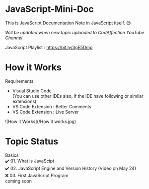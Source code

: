 # JavaScript-Mini-Doc

This is JavaScript Documentation Note in JavaScript itself. :blush:

*Will be updated when new topic uploaded to CodAffection YouTube Channel*

JavaScript Playlist : https://bit.ly/3gE5Dmp

# How it Works

Requirements
* Visual Studio Code  
(You can use other IDEs also, if the IDE have following or similar extensions)  
* VS Code Extension : Better Comments  
* VS Code Extension : Live Server  

![How it Works](/How it works.jpg)



# Topic Status
Basics  
:heavy_check_mark: 01. What is JavaScipt  
:heavy_check_mark: 02. JavaScript Engine and Version History (Video on May 24)    
:x: 03. First JavaScript Program  
coming soon   